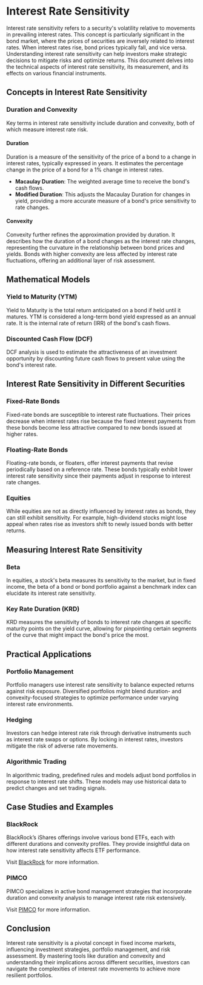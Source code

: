 # Interest Rate Sensitivity

Interest rate sensitivity refers to a security's volatility relative to movements in prevailing interest rates. This concept is particularly significant in the bond market, where the prices of securities are inversely related to interest rates. When interest rates rise, bond prices typically fall, and vice versa. Understanding interest rate sensitivity can help investors make strategic decisions to mitigate risks and optimize returns. This document delves into the technical aspects of interest rate sensitivity, its measurement, and its effects on various financial instruments.

## Concepts in Interest Rate Sensitivity

### Duration and Convexity
Key terms in interest rate sensitivity include duration and convexity, both of which measure interest rate risk.

#### Duration
Duration is a measure of the sensitivity of the price of a bond to a change in interest rates, typically expressed in years. It estimates the percentage change in the price of a bond for a 1% change in interest rates.

- **Macaulay Duration**: The weighted average time to receive the bond's cash flows.
- **Modified Duration**: This adjusts the Macaulay Duration for changes in yield, providing a more accurate measure of a bond's price sensitivity to rate changes.

#### Convexity
Convexity further refines the approximation provided by duration. It describes how the duration of a bond changes as the interest rate changes, representing the curvature in the relationship between bond prices and yields. Bonds with higher convexity are less affected by interest rate fluctuations, offering an additional layer of risk assessment.

## Mathematical Models

### Yield to Maturity (YTM)
Yield to Maturity is the total return anticipated on a bond if held until it matures. YTM is considered a long-term bond yield expressed as an annual rate. It is the internal rate of return (IRR) of the bond's cash flows.

### Discounted Cash Flow (DCF)
DCF analysis is used to estimate the attractiveness of an investment opportunity by discounting future cash flows to present value using the bond's interest rate.

## Interest Rate Sensitivity in Different Securities

### Fixed-Rate Bonds
Fixed-rate bonds are susceptible to interest rate fluctuations. Their prices decrease when interest rates rise because the fixed interest payments from these bonds become less attractive compared to new bonds issued at higher rates.

### Floating-Rate Bonds
Floating-rate bonds, or floaters, offer interest payments that revise periodically based on a reference rate. These bonds typically exhibit lower interest rate sensitivity since their payments adjust in response to interest rate changes.

### Equities
While equities are not as directly influenced by interest rates as bonds, they can still exhibit sensitivity. For example, high-dividend stocks might lose appeal when rates rise as investors shift to newly issued bonds with better returns.

## Measuring Interest Rate Sensitivity

### Beta
In equities, a stock's beta measures its sensitivity to the market, but in fixed income, the beta of a bond or bond portfolio against a benchmark index can elucidate its interest rate sensitivity.

### Key Rate Duration (KRD)
KRD measures the sensitivity of bonds to interest rate changes at specific maturity points on the yield curve, allowing for pinpointing certain segments of the curve that might impact the bond's price the most.

## Practical Applications

### Portfolio Management
Portfolio managers use interest rate sensitivity to balance expected returns against risk exposure. Diversified portfolios might blend duration- and convexity-focused strategies to optimize performance under varying interest rate environments.

### Hedging
Investors can hedge interest rate risk through derivative instruments such as interest rate swaps or options. By locking in interest rates, investors mitigate the risk of adverse rate movements.

### Algorithmic Trading
In algorithmic trading, predefined rules and models adjust bond portfolios in response to interest rate shifts. These models may use historical data to predict changes and set trading signals.

## Case Studies and Examples

### BlackRock
BlackRock’s iShares offerings involve various bond ETFs, each with different durations and convexity profiles. They provide insightful data on how interest rate sensitivity affects ETF performance.

Visit [BlackRock](https://www.blackrock.com) for more information.

### PIMCO
PIMCO specializes in active bond management strategies that incorporate duration and convexity analysis to manage interest rate risk extensively.

Visit [PIMCO](https://www.pimco.com) for more information.

## Conclusion

Interest rate sensitivity is a pivotal concept in fixed income markets, influencing investment strategies, portfolio management, and risk assessment. By mastering tools like duration and convexity and understanding their implications across different securities, investors can navigate the complexities of interest rate movements to achieve more resilient portfolios.

